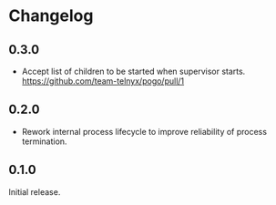 # Changelog

## 0.3.0

* Accept list of children to be started when supervisor starts. https://github.com/team-telnyx/pogo/pull/1

## 0.2.0

* Rework internal process lifecycle to improve reliability of process termination.

## 0.1.0

Initial release.
